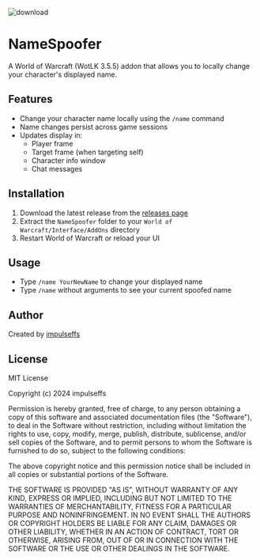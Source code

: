 ![download](https://github.com/user-attachments/assets/14528967-951d-4686-b320-3b3893999552)

# NameSpoofer

A World of Warcraft (WotLK 3.5.5) addon that allows you to locally change your character's displayed name.

## Features

- Change your character name locally using the `/name` command
- Name changes persist across game sessions
- Updates display in:
  - Player frame
  - Target frame (when targeting self)
  - Character info window
  - Chat messages

## Installation

1. Download the latest release from the [releases page](https://github.com/impulseffs/NameSpoofer/releases)
2. Extract the `NameSpoofer` folder to your `World of Warcraft/Interface/AddOns` directory
3. Restart World of Warcraft or reload your UI

## Usage

- Type `/name YourNewName` to change your displayed name
- Type `/name` without arguments to see your current spoofed name

## Author

Created by [impulseffs](https://github.com/impulseffs)

## License

MIT License

Copyright (c) 2024 impulseffs

Permission is hereby granted, free of charge, to any person obtaining a copy
of this software and associated documentation files (the "Software"), to deal
in the Software without restriction, including without limitation the rights
to use, copy, modify, merge, publish, distribute, sublicense, and/or sell
copies of the Software, and to permit persons to whom the Software is
furnished to do so, subject to the following conditions:

The above copyright notice and this permission notice shall be included in all
copies or substantial portions of the Software.

THE SOFTWARE IS PROVIDED "AS IS", WITHOUT WARRANTY OF ANY KIND, EXPRESS OR
IMPLIED, INCLUDING BUT NOT LIMITED TO THE WARRANTIES OF MERCHANTABILITY,
FITNESS FOR A PARTICULAR PURPOSE AND NONINFRINGEMENT. IN NO EVENT SHALL THE
AUTHORS OR COPYRIGHT HOLDERS BE LIABLE FOR ANY CLAIM, DAMAGES OR OTHER
LIABILITY, WHETHER IN AN ACTION OF CONTRACT, TORT OR OTHERWISE, ARISING FROM,
OUT OF OR IN CONNECTION WITH THE SOFTWARE OR THE USE OR OTHER DEALINGS IN THE
SOFTWARE.
